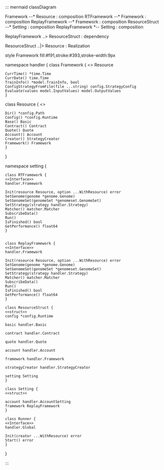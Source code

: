 ::: mermaid
classDiagram

Framework --* Resource : composition
RTFramework --* Framework : composition
ReplayFramework --* Framework : composition
ResourceStruct --* Setting : composition
ReplayFramework *-- Setting : composition

ReplayFramework ..> ResourceStruct : dependency

ResourceStruct ..|> Resource : Realization

style Framework fill:#f91,stroke:#393,stroke-width:9px


namespace handler {
    class Framework {
    <<Interface>>
    Resource

	CurrTime() *time.Time
	CurrDate() time.Time
	TrainInfo() *model.TrainInfo, bool
	ConfigStrategyFromFile(file ...string) config.StrategyConfig
	Evaluate(values model.InputValues) model.OutputValues
    }

   class  Resource {
	<<Interface>>

	Dir() *config.Path
	Config() *config.Runtime
	Base() Basic
	Contract() Contract
	Quote() Quote
	Account() Account
	Creator() StrategyCreator
	Framework() Framework
    }

}


namespace setting {

    class RTFramework {
    <<Interface>>
    handler.Framework

	Init(resource Resource, option ...WithResource) error
	SetGenome(genome *genome.Genome)
	SetGenomeSet(genomeSet *genomeset.GenomeSet)
	SetStrategy(strategy handler.Strategy)
	Matcher() matcher.Matcher
	SubscribeData()
	Run()
	IsFinished() bool
	GetPerformance() float64
    }


    class ReplayFramework {
    <<Interface>>
    handler.Framework

	Init(resource Resource, option ...WithResource) error
	SetGenome(genome *genome.Genome)
	SetGenomeSet(genomeSet *genomeset.GenomeSet)
	SetStrategy(strategy handler.Strategy)
	Matcher() matcher.Matcher
	SubscribeData()
	Run()
	IsFinished() bool
	GetPerformance() float64
    }

    class ResourceStruct {
    <<struct>>
	config *config.Runtime

	basic handler.Basic

	contract handler.Contract

	quote handler.Quote

	account handler.Account

	framework handler.Framework

	strategyCreator handler.StrategyCreator

	setting Setting
    }

    class Setting {
    <<struct>>

	account handler.AccountSetting
	framework ReplayFramework
    }

    class Runner {
    <<Interface>>
	handler.Global

	Init(creator ...WithResource) error
	Start() error
    }

}


:::